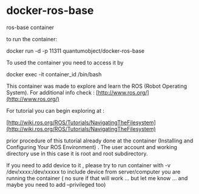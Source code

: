 docker-ros-base
===============

ros-base container

to run the container:

docker run -d -p 11311 quantumobject/docker-ros-base

To used the container you need to access it by

docker exec -it container_id /bin/bash


This container was made to explore and learn the ROS (Robot Operating System). For additional info check :
[http://www.ros.org/](http://www.ros.org/)

For tutorial you can begin exploring at :

[http://wiki.ros.org/ROS/Tutorials/NavigatingTheFilesystem](http://wiki.ros.org/ROS/Tutorials/NavigatingTheFilesystem)

prior procedure of this tutorial already done at the container (Installing and Configuring Your ROS Environment) . The user account and working directory use in this case it is root and root subdirectory. 

If you need to add device to it , please try to run container with -v /dev/xxxx:/dev/xxxxx to include device from server/computer you are running the container ( no sure if that will work ... but let me know ... and maybe you need to add  –privileged too)
